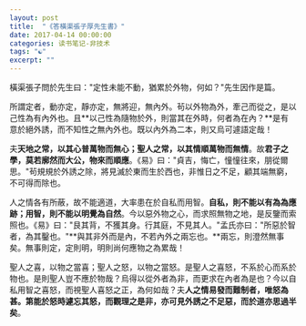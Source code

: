 ```yaml
---
layout: post
title:  "《答橫渠張子厚先生書》"
date: 2017-04-14 00:00:00
categories: 读书笔记-非技术
tags: "☯"
excerpt: ""
---
```


橫渠張子問於先生曰："定性未能不動，猶累於外物，何如？"先生因作是篇。

所謂定者，動亦定，靜亦定，無將迎，無內外。茍以外物為外，牽己而從之，是以己性為有內外也。且**以己性為隨物於外，則當其在外時，何者為在內？**是有意於絕外誘，而不知性之無內外也。既以內外為二本，則又烏可遽語定哉！

夫**天地之常，以其心普萬物而無心；聖人之常，以其情順萬物而無情**。故**君子之學，莫若廓然而大公，物來而順應**。《易》曰："貞吉，悔亡，憧憧往來，朋從爾思。"茍規規於外誘之除，將見滅於東而生於西也，非惟日之不足，顧其端無窮，不可得而除也。

人之情各有所蔽，故不能適道，大率患在於自私而用智。**自私，則不能以有為為應跡；用智，則不能以明覺為自然**。今以惡外物之心，而求照無物之地，是反鑒而索照也。《易》曰："艮其背，不獲其身。行其庭，不見其人。"孟氏亦曰："所惡於智者，為其鑿也。"**與其非外而是內，不若內外之兩忘也。**兩忘，則澄然無事矣。無事則定，定則明，明則尚何應物之為累哉！

聖人之喜，以物之當喜；聖人之怒，以物之當怒。是聖人之喜怒，不系於心而系於物也。是則聖人豈不應於物哉？烏得以從外者為非，而更求在內者為是也？今以自私用智之喜怒，而視聖人喜怒之正，為何如哉？夫**人之情易發而難制者，唯怒為甚。第能於怒時遽忘其怒，而觀理之是非，亦可見外誘之不足惡，而於道亦思過半矣**。